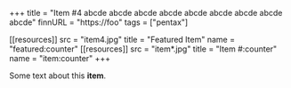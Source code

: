 +++
title = "Item #4 abcde abcde abcde abcde abcde abcde abcde abcde abcde"
finnURL = "https://foo"
tags = ["pentax"]

[[resources]]
src = "item4.jpg"
title = "Featured Item"
name = "featured:counter"
[[resources]]
src = "item*.jpg"
title = "Item #:counter"
name = "item:counter"
+++



Some text about this **item**.